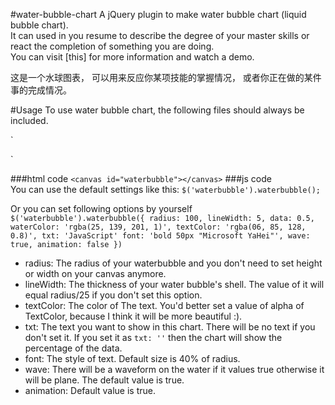 #water-bubble-chart
A jQuery plugin to make water bubble chart (liquid bubble chart).  
It can used in you resume to describe the degree of your master skills or react the completion of something you are doing.  
You can visit [this] for more information and watch a demo. 
  
这是一个水球图表， 可以用来反应你某项技能的掌握情况， 或者你正在做的某件事的完成情况。

#Usage
To use water bubble chart, the following files should always be included.

`<script src="http://code.jquery.com/jquery-1.10.2.min.js" type="text/javascript"></script>
<script src="waterbubble.js" type="text/javascript"></script>`

###html code
`<canvas id="waterbubble"></canvas>`
###js code  
You can use the default settings like this: 
`$('waterbubble').waterbubble();`

Or you can set following options by yourself
`$('waterbubble').waterbubble({
	radius: 100,
    lineWidth: 5,
    data: 0.5,
    waterColor: 'rgba(25, 139, 201, 1)',
    textColor: 'rgba(06, 85, 128, 0.8)',
    txt: 'JavaScript'
    font: 'bold 50px "Microsoft YaHei"',
    wave: true,
    animation: false
})`

* radius: The radius of your waterbubble and you don't need to set height or width on your canvas anymore.
* lineWidth: The thickness of your water bubble's shell. The value of it will equal radius/25 if you don't set this option.
* textColor: The color of The text. You'd better set a value of alpha of TextColor, because I think it will be more beautiful :).
* txt: The text you want to show in this chart. There will be no text if you don't set it. If you set it as `txt: ''` then the chart will show the percentage of the data.
* font: The style of text. Default size is 40% of radius.
* wave: There will be a waveform on the water if it values true otherwise it will be plane. The default value is true.
* animation: Default value is true.
